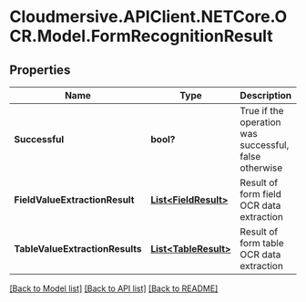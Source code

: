 # Cloudmersive.APIClient.NETCore.OCR.Model.FormRecognitionResult
## Properties

Name | Type | Description | Notes
------------ | ------------- | ------------- | -------------
**Successful** | **bool?** | True if the operation was successful, false otherwise | [optional] 
**FieldValueExtractionResult** | [**List&lt;FieldResult&gt;**](FieldResult.md) | Result of form field OCR data extraction | [optional] 
**TableValueExtractionResults** | [**List&lt;TableResult&gt;**](TableResult.md) | Result of form table OCR data extraction | [optional] 

[[Back to Model list]](../README.md#documentation-for-models) [[Back to API list]](../README.md#documentation-for-api-endpoints) [[Back to README]](../README.md)

